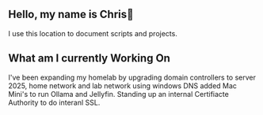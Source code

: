 ## Hello, my name is Chris👋

I use this location to document scripts and projects.

## What am I currently Working On
I've been expanding my homelab by upgrading domain controllers to server 2025, home network and lab network using windows DNS added Mac Mini's to run Ollama and Jellyfin. Standing up an internal Certifiacte Authority to do interanl SSL. 
<!--
**chrisbirdsong/chrisbirdsong** is a ✨ _special_ ✨ repository because its `README.md` (this file) appears on your GitHub profile.

Here are some ideas to get you started:

- 🔭 I’m currently working on ...
- 🌱 I’m currently learning ...
- 👯 I’m looking to collaborate on ...
- 🤔 I’m looking for help with ...
- 💬 Ask me about ...
- 📫 How to reach me: ...
- 😄 Pronouns: ...
- ⚡ Fun fact: ...
-->

